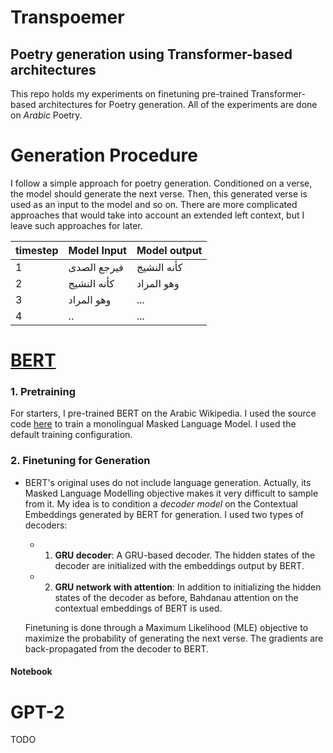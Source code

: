 # Transpoemer
## Poetry generation using Transformer-based architectures 

This repo holds my experiments on finetuning pre-trained Transformer-based architectures for Poetry generation. All of the experiments are done on *Arabic* Poetry.

# Generation Procedure
I follow a simple approach for poetry generation. Conditioned on a verse, the model should generate the next verse. Then, this generated verse is used as an input to the model and so on. There are more complicated approaches that would take into account an extended left context, but I leave such approaches for later.


|  **timestep** | **Model Input**  | **Model output**  |
|---|---|---|
| 1  | فيرجع الصدى  |  كأنه النشيج|
|  2 |  كأنه النشيج  |  وهو المراد |
|  3 |  وهو المراد |  ... |
|  4 |  .. |  ... |



# [BERT](https://github.com/google-research/bert)

### 1. Pretraining 
For starters, I pre-trained BERT on the Arabic Wikipedia. I used the source code [here](https://github.com/facebookresearch/XLM) to train a monolingual Masked Language Model. I used the default training configuration.

### 2. Finetuning for Generation
* BERT's original uses do not include language generation. Actually, its Masked Language Modelling objective makes it very difficult to sample from it. My idea is to condition a *decoder model* on the Contextual Embeddings generated by BERT for generation. I used two types of decoders:

   * 1. **GRU decoder**:
     A GRU-based decoder. The hidden states of the decoder are initialized with the embeddings output by BERT.
   * 2. **GRU network with attention**:
      In addition to initializing the hidden states of the decoder as before, Bahdanau attention on the contextual embeddings of BERT is used.
   
   Finetuning is done through a Maximum Likelihood (MLE) objective to maximize the probability of generating the next verse. The gradients are back-propagated from the decoder to BERT.

#### Notebook

# GPT-2
TODO




